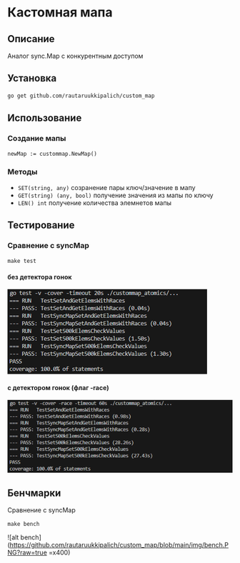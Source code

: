# Кастомная мапа

## Описание
Аналог sync.Map с конкурентным доступом

## Установка
```sh
go get github.com/rautaruukkipalich/custom_map
```


## Использование

### Создание мапы
```
newMap := custommap.NewMap()
```
### Методы

- ```SET(string, any)``` созранение пары ключ/значение в мапу
- ```GET(string) (any, bool)``` получение значения из мапы по ключу
- ```LEN() int``` получение количества элемнетов мапы

## Тестирование
### Сравнение с syncMap
```
make test
```
#### без детектора гонок
![alt test1](https://github.com/rautaruukkipalich/custom_map/blob/main/img/test_result.PNG?raw=true)
#### c детектором гонок (флаг -race)
![alt test_race](https://github.com/rautaruukkipalich/custom_map/blob/main/img/test_result_race.PNG?raw=true)


## Бенчмарки
Сравнение с syncMap
```
make bench
```
![alt bench](https://github.com/rautaruukkipalich/custom_map/blob/main/img/bench.PNG?raw=true =x400)

